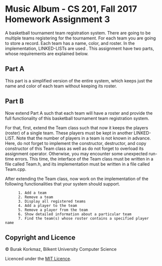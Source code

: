 # Music Album - CS 201, Fall 2017 Homework Assignment 3
 
A basketball tournament team registration system. There are going to be multiple teams registering for the tournament. For each team you are going to store a record. Each team has a name, color, and roster. In the implementation, LINKED-LISTs are used . This assignment have two parts, whose requirements are explained below.
 
## Part A

This part is a simplified version of the entire system, which keeps just the name and color of each team without keeping its roster.

## Part B


Now extend Part A such that each team will have a roster and provide the full functionality of this basketball tournament team registration system.

For that, first, extend the Team class such that now it keeps the players (roster) of a single team. These players must be kept in another LINKED-LIST. Note that the number of players in a team is not known in advance. Here, do not forget to implement the constructor, destructor, and copy constructor of this Team class as well as do not forget to overload its assignment operator. Otherwise, you may encounter some unexpected run-time errors. This time, the interface of the Team class must be written in a file called Team.h, and its implementation must be written in a file called Team.cpp.

After extending the Team class, now work on the implementation of the following functionalities that your system should support.

          1. Add a team
          2. Remove a team
          3. Display all registered teams
          4. Add a player to the team
          5. Remove a player from the team
          6. Show detailed information about a particular team
          7. Find the team(s) whose roster contains a specified player name


## Copyright and Licence

© Burak Korkmaz, Bilkent University Computer Science

Licenced under the [MIT Licence](LICENSE).
